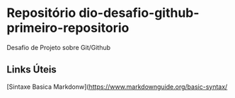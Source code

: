 # Repositório dio-desafio-github-primeiro-repositorio
Desafio de Projeto sobre Git/Github

## Links Úteis
[Sintaxe Basica Markdonw](https://www.markdownguide.org/basic-syntax/
